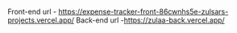 Front-end url - https://expense-tracker-front-86cwnhs5e-zulsars-projects.vercel.app/
Back-end url -https://zulaa-back.vercel.app/